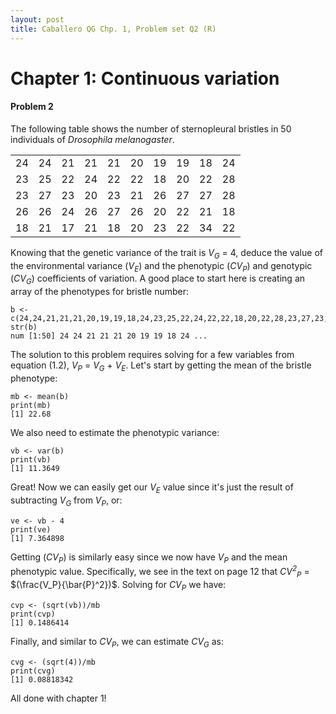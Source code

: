 ```yaml
---
layout: post
title: Caballero QG Chp. 1, Problem set Q2 (R)
---
```


# Chapter 1: Continuous variation
#### Problem 2
The following table shows the number of sternopleural bristles in 50 individuals of *Drosophila melanogaster*.  

| | | | | | | | | | |
|-|-|-|-|-|-|-|-|-|-|
|24|24|21|21|21|20|19|19|18|24|
|23|25|22|24|22|22|18|20|22|28|
|23|27|23|20|23|21|26|27|27|28|
|26|26|24|26|27|26|20|22|21|18|
|18|21|17|21|18|20|23|22|34|22|

Knowing that the genetic variance of the trait is *V<sub>G</sub>* = 4, deduce the value of the environmental variance (*V<sub>E</sub>*) and the phenotypic (*CV<sub>P</sub>*) and genotypic (*CV<sub>G</sub>*) coefficients of variation. A good place to start here is creating an array of the phenotypes for bristle number:

```
b <- c(24,24,21,21,21,20,19,19,18,24,23,25,22,24,22,22,18,20,22,28,23,27,23,20,23,21,26,27,27,28,26,26,24,26,27,26,20,22,21,18,18,21,17,21,18,20,23,22,34,22)
str(b)
num [1:50] 24 24 21 21 21 20 19 19 18 24 ...
```
The solution to this problem requires solving for a few variables from equation (1.2), *V<sub>P</sub>* = *V<sub>G</sub>* + *V<sub>E</sub>*. Let's start by getting the mean of the bristle phenotype:

```
mb <- mean(b)
print(mb)
[1] 22.68
```
We also need to estimate the phenotypic variance:

```
vb <- var(b)
print(vb)
[1] 11.3649
```

Great! Now we can easily get our *V<sub>E</sub>* value since it's just the result of subtracting *V<sub>G</sub>* from *V<sub>P</sub>*, or:

```
ve <- vb - 4
print(ve)
[1] 7.364898
```

Getting (*CV<sub>P</sub>*) is similarly easy since we now have *V<sub>P</sub>* and the mean phenotypic value. Specifically, we see in the text on page 12 that *CV<sup>2</sup><sub>P</sub>* = $(\frac{V_P}{\bar{P}^2})$. Solving for *CV<sub>P</sub>* we have:

```
cvp <- (sqrt(vb))/mb
print(cvp)
[1] 0.1486414
```

Finally, and similar to *CV<sub>P</sub>*, we can estimate *CV<sub>G</sub>* as:

```
cvg <- (sqrt(4))/mb
print(cvg)
[1] 0.08818342
```
All done with chapter 1!







